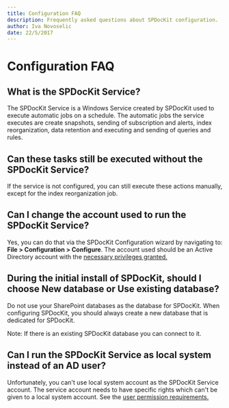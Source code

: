 ```yaml
---
title: Configuration FAQ
description: Frequently asked questions about SPDocKit configuration.
author: Iva Novoselic
date: 22/5/2017
---
```


# Configuration FAQ

## What is the SPDocKit Service?

The SPDocKit Service is a Windows Service created by SPDocKit used to execute automatic jobs on a schedule. The automatic jobs the service executes are create snapshots, sending of subscription and alerts, index reorganization, data retention and executing and sending of queries and rules.

## Can these tasks still be executed without the SPDocKit Service?

If the service is not configured, you can still execute these actions manually, except for the index reorganization job.

## Can I change the account used to run the SPDocKit Service?

Yes, you can do that via the SPDocKit Configuration wizard by navigating to: **File &gt; Configuration &gt; Configure**. The account used should be an Active Directory account with the [necessary privileges granted.](configuration-faq.md#internal/requirements/sharepoint-on-premises-user-permissions-requirements/)

## During the initial install of SPDocKit, should I choose New database or Use existing database?

Do not use your SharePoint databases as the database for SPDocKit. When configuring SPDocKit, you should always create a new database that is dedicated for SPDocKit.

Note: If there is an existing SPDocKit database you can connect to it.

## Can I run the SPDocKit Service as local system instead of an AD user?

Unfortunately, you can't use local system account as the SPDocKit Service account. The service account needs to have specific rights which can't be given to a local system account. See the [user permission requirements.](configuration-faq.md#internal/requirements/sharepoint-on-premises-user-permissions-requirements)

